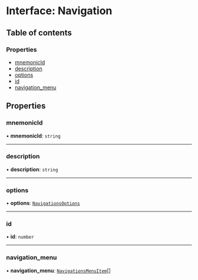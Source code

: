 # Interface: Navigation

## Table of contents

### Properties

- [mnemonicId](Navigation.md#mnemonicid)
- [description](Navigation.md#description)
- [options](Navigation.md#options)
- [id](Navigation.md#id)
- [navigation\_menu](Navigation.md#navigation_menu)

## Properties

### mnemonicId

• **mnemonicId**: `string`

___

### description

• **description**: `string`

___

### options

• **options**: [`NavigationsOptions`](NavigationsOptions.md)

___

### id

• **id**: `number`

___

### navigation\_menu

• **navigation\_menu**: [`NavigationsMenuItem`](NavigationsMenuItem.md)[]
